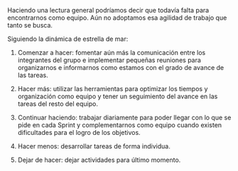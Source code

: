 Haciendo una lectura general podríamos decir que todavía falta para encontrarnos como equipo. Aún no adoptamos esa agilidad de trabajo que tanto se busca.

Siguiendo la dinámica de estrella de mar:
1.	Comenzar a hacer: fomentar aún más la comunicación entre los integrantes del grupo e implementar pequeñas reuniones para organizarnos e informarnos como estamos con el grado de avance de las tareas.

2.	Hacer más: utilizar las herramientas para optimizar los tiempos y organización como equipo y tener un seguimiento del avance en las tareas del resto del equipo.

3.	Continuar haciendo: trabajar diariamente para poder llegar con lo que se pide en cada Sprint y complementarnos como equipo cuando existen dificultades para el logro de los objetivos.

4.	Hacer menos: desarrollar tareas de forma individua.

5.	Dejar de hacer: dejar actividades para último momento.